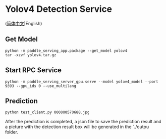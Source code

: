 # Yolov4 Detection Service

([简体中文](README_CN.md)|English)

## Get Model

```
python -m paddle_serving_app.package --get_model yolov4
tar -xzvf yolov4.tar.gz
```

## Start RPC Service

```
python -m paddle_serving_server_gpu.serve --model yolov4_model --port 9393 --gpu_ids 0 --use_multilang
```

## Prediction

```
python test_client.py 000000570688.jpg
```
After the prediction is completed, a json file to save the prediction result and a picture with the detection result box will be generated in the `./outpu folder.
